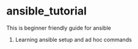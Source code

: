 # ansible_tutorial
This is beginner friendly guide for ansible

1. Learning ansible setup and ad hoc commands
